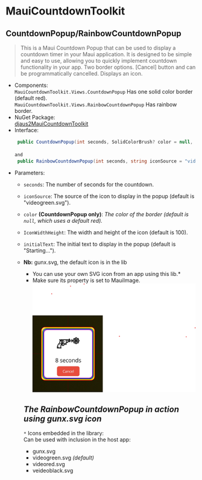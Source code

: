 ﻿# MauiCountdownToolkit

## CountdownPopup/RainbowCountdownPopup
> This is a Maui Countdown Popup that can be used to display a countdown timer in your Maui application. 
> It is designed to be simple and easy to use, allowing you to quickly implement countdown functionality in your app.
> Two border options.
> [Cancel] button and can be programmatically cancelled. Displays an icon.

- Components:  
   `MauiCountdownToolkit.Views.CountdownPopup`   Has one solid color border (default red).  
   `MauiCountdownToolkit.Views.RainbowCountdownPopup` Has rainbow border.
- NuGet Package:  
   [djaus2MauiCountdownToolkit](https://www.nuget.org/packages/djaus2MauiCountdownToolkit/)
- Interface:
   ```cs
    public CountdownPopup(int seconds, SolidColorBrush? color = null, string iconSource = "videogreen.svg", int iconWidthHeight = 100, string initialText = "Starting...")

   and 
    public RainbowCountdownPopup(int seconds, string iconSource = "videogreen.svg",int IconWidthHeight=100, string initialText= "Starting...")
   ```
- Parameters:
   - `seconds`: The number of seconds for the countdown.
   - `iconSource`: The source of the icon to display in the popup (default is "videogreen.svg").
   - `color` **(CountdownPopup only)**: _The color of the border (default is `null`, which uses a default red)._
   - `IconWidthHeight`: The width and height of the icon (default is 100).
   - `initialText`: The initial text to display in the popup (default is "Starting...").

   - **Nb:** gunx.svg, the default icon is in the lib
     - You can use your own SVG icon from an app using this lib.*
     - Make sure its property is set to MauiImage.  
![Countdown Popup](https://raw.githubusercontent.com/djaus2/MauiCountdownToolkit/master/Popup1.png)

     ***The RainbowCountdownPopup in action using gunx.svg icon***
     ---
     ```*``` Icons embedded in the library:  
     Can be used with inclusion in the host app:
     - gunx.svg
     - videogreen.svg _(default)_
     - videored.svg
     - veideoblack.svg
